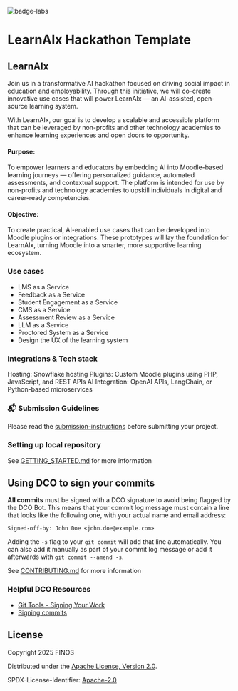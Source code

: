 ![badge-labs](https://user-images.githubusercontent.com/327285/230928932-7c75f8ed-e57b-41db-9fb7-a292a13a1e58.svg)

# LearnAIx Hackathon Template

## LearnAIx

Join us in a transformative AI hackathon focused on driving social impact in education and employability. Through this initiative, we will co-create innovative use cases that will power LearnAIx — an AI-assisted, open-source learning system.

With LearnAIx, our goal is to develop a scalable and accessible platform that can be leveraged by non-profits and other technology academies to enhance learning experiences and open doors to opportunity.

#### Purpose:

To empower learners and educators by embedding AI into Moodle-based learning journeys — offering personalized guidance, automated assessments, and contextual support. The platform is intended for use by non-profits and technology academies to upskill individuals in digital and career-ready competencies.

#### Objective:

To create practical, AI-enabled use cases that can be developed into Moodle plugins or integrations. These prototypes will lay the foundation for LearnAIx, turning Moodle into a smarter, more supportive learning ecosystem.

### Use cases

- LMS as a Service
- Feedback as a Service
- Student Engagement as a Service
- CMS as a Service
- Assessment Review as a Service
- LLM as a Service
- Proctored System as a Service
- Design the UX of the learning system

### Integrations & Tech stack

Hosting: Snowflake hosting
Plugins: Custom Moodle plugins using PHP, JavaScript, and REST APIs
AI Integration: OpenAI APIs, LangChain, or Python-based microservices

### 📬 Submission Guidelines

Please read the [submission-instructions](./submission-instructions.md) before submitting your project.

### Setting up local repository

See [GETTING_STARTED.md](./GETTING_STARTED.md) for more information

## Using DCO to sign your commits

**All commits** must be signed with a DCO signature to avoid being flagged by the DCO Bot. This means that your commit log message must contain a line that looks like the following one, with your actual name and email address:

```
Signed-off-by: John Doe <john.doe@example.com>
```

Adding the `-s` flag to your `git commit` will add that line automatically. You can also add it manually as part of your commit log message or add it afterwards with `git commit --amend -s`.

See [CONTRIBUTING.md](./.github/CONTRIBUTING.md) for more information

### Helpful DCO Resources

- [Git Tools - Signing Your Work](https://git-scm.com/book/en/v2/Git-Tools-Signing-Your-Work)
- [Signing commits
  ](https://docs.github.com/en/github/authenticating-to-github/signing-commits)

## License

Copyright 2025 FINOS

Distributed under the [Apache License, Version 2.0](http://www.apache.org/licenses/LICENSE-2.0).

SPDX-License-Identifier: [Apache-2.0](https://spdx.org/licenses/Apache-2.0)
